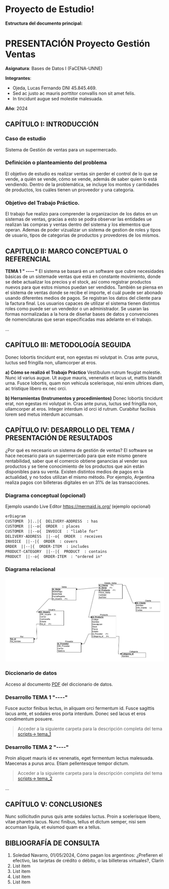 # Proyecto de Estudio!
    
**Estructura del documento principal:**

# PRESENTACIÓN Proyecto Gestión Ventas

**Asignatura**: Bases de Datos I (FaCENA-UNNE)

**Integrantes**:
 - Ojeda, Lucas Fernando DNI 45.845.469.
 - Sed ac justo ac mauris porttitor convallis non sit amet felis.
 - In tincidunt augue sed molestie malesuada.

**Año**: 2024

## CAPÍTULO I: INTRODUCCIÓN

### Caso de estudio

Sistema de Gestión de ventas para un supermercado. 

### Definición o planteamiento del problema

El objetivo de estudio es realizar ventas sin perder el control de lo que se vende, a quién se vende, cómo se vende, además de saber quien lo está vendiendo. Dentro de la problemática, se incluye los montos y cantidades de productos, los cuáles tienen un proveedor y una categoria. 


###  Objetivo del Trabajo Práctico.
El trabajo fue realizo para comprender la organizacion de los datos en un sistemas de ventas, gracias a esto se podra observar las entidades ue realizan las compras y ventas dentro del sistema y los elementos que operan. Ademas de poder vizualizar un sistema de gestion de roles y tipos de usuario, tipos de categorias de productos y provedores de los mismos.

## CAPITULO II: MARCO CONCEPTUAL O REFERENCIAL

**TEMA 1 " ---- "** 
El sistema se basará en un software que cubre necesidades básicas de un sistemade ventas que está en constante movimiento, donde se debe actualizar los precios y el stock, así como registrar productos nuevos para que estos mismos puedan ser vendidos. También se piensa en el sistema de ventas donde se recibe el importe, el cuál puede ser abonado usando diferentes medios de pagos. Se registran los datos del cliente para la factura final. Los usuarios capaces de utilizar el sistema tienen distintos roles como puede ser un vendedor o un administrador.
Se usaran las formas normalizadas a la hora de diseñar bases de datos y convenciones de nomenclaturas que seran especificadas mas adelante en el trabajo.

...

## CAPÍTULO III: METODOLOGÍA SEGUIDA 

Donec lobortis tincidunt erat, non egestas mi volutpat in. Cras ante purus, luctus sed fringilla non, ullamcorper at eros.

 **a) Cómo se realizó el Trabajo Práctico**
Vestibulum rutrum feugiat molestie. Nunc id varius augue. Ut augue mauris, venenatis et lacus ut, mattis blandit urna. Fusce lobortis, quam non vehicula scelerisque, nisi enim ultrices diam, ac tristique libero ex nec orci.

 **b) Herramientas (Instrumentos y procedimientos)**
Donec lobortis tincidunt erat, non egestas mi volutpat in. Cras ante purus, luctus sed fringilla non, ullamcorper at eros. Integer interdum id orci id rutrum. Curabitur facilisis lorem sed metus interdum accumsan. 


## CAPÍTULO IV: DESARROLLO DEL TEMA / PRESENTACIÓN DE RESULTADOS 

¿Por qué es necesario un sistema de gestión de ventas? El software se hace necesario para un supermercado para que este mismo genere rentabilidad, saber que el comercio obtiene ganancias al vender sus productos y se tiene conocimiento de los productos que aún están disponibles para su venta.
Existen distintos medios de pagos en la actualidad, y no todos utilizan el mismo método. Por ejemplo, Argentina realiza pagos con billeteras digitales en un 31% de las transacciones.


### Diagrama conceptual (opcional)
Ejemplo usando Live Editor https://mermaid.js.org/ (ejemplo opcional)
```mermaid
erDiagram
CUSTOMER  }|..|{  DELIVERY-ADDRESS  : has
CUSTOMER  ||--o{  ORDER  : places
CUSTOMER  ||--o{  INVOICE  : "liable for"
DELIVERY-ADDRESS  ||--o{  ORDER  : receives
INVOICE  ||--|{  ORDER  : covers
ORDER  ||--|{  ORDER-ITEM  : includes
PRODUCT-CATEGORY  ||--|{  PRODUCT  : contains
PRODUCT  ||--o{  ORDER-ITEM  : "ordered in"
```
### Diagrama relacional
![diagrama_relacional](https://github.com/MarkJoestar/BaseDeDatos-Projecto/blob/main/doc/modelo%20relacional.jfif)

### Diccionario de datos

Acceso al documento [PDF](doc/diccionario_datos.pdf) del diccionario de datos.


### Desarrollo TEMA 1 "----"

Fusce auctor finibus lectus, in aliquam orci fermentum id. Fusce sagittis lacus ante, et sodales eros porta interdum. Donec sed lacus et eros condimentum posuere. 

> Acceder a la siguiente carpeta para la descripción completa del tema [scripts-> tema_1](script/tema01_nombre_tema)

### Desarrollo TEMA 2 "----"

Proin aliquet mauris id ex venenatis, eget fermentum lectus malesuada. Maecenas a purus arcu. Etiam pellentesque tempor dictum. 

> Acceder a la siguiente carpeta para la descripción completa del tema [scripts-> tema_2](script/tema02_nombre_tema)

... 


## CAPÍTULO V: CONCLUSIONES

Nunc sollicitudin purus quis ante sodales luctus. Proin a scelerisque libero, vitae pharetra lacus. Nunc finibus, tellus et dictum semper, nisi sem accumsan ligula, et euismod quam ex a tellus. 



## BIBLIOGRAFÍA DE CONSULTA

 1. Soledad Navarro, 01/05/2024, Cómo pagan los argentinos: ¿Prefieren el efectivo, las tarjetas de crédito o débito, o las billeteras virtuales?, Clarín
 2. List item
 3. List item
 4. List item
 5. List item

